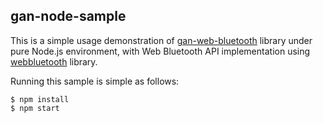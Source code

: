 ## gan-node-sample

This is a simple usage demonstration of [gan-web-bluetooth](https://github.com/afedotov/gan-web-bluetooth) library
under pure Node.js environment, with Web Bluetooth API implementation using [webbluetooth](https://github.com/thegecko/webbluetooth) library.

Running this sample is simple as follows:

```
$ npm install
$ npm start
```
